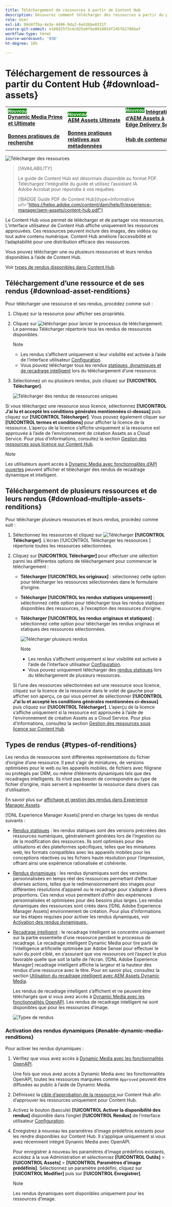 ```yaml
---
title: Téléchargement de ressources à partir de Content Hub
description: Découvrez comment télécharger des ressources à partir du portail Content Hub
role: User
exl-id: 96d4ffba-4e3e-4496-9da2-6eb36be8331f
source-git-commit: e108d25f3cdc025e0fbe8010854f245f62786baf
workflow-type: tm+mt
source-wordcount: '938'
ht-degree: 10%

---
```


# Téléchargement de ressources à partir du Content Hub {#download-assets}

<table>
    <tr>
        <td>
            <sup style= "background-color:#008000; color:#FFFFFF; font-weight:bold"><i>Nouveau</i></sup> <a href="/help/assets/dynamic-media/dm-prime-ultimate.md"><b>Dynamic Media Prime et Ultimate</b></a>
        </td>
        <td>
            <sup style= "background-color:#008000; color:#FFFFFF; font-weight:bold"><i>Nouveau</i></sup> <a href="/help/assets/assets-ultimate-overview.md"><b>AEM Assets Ultimate</b></a>
        </td>
        <td>
            <sup style= "background-color:#008000; color:#FFFFFF; font-weight:bold"><i>Nouveau</i></sup> <a href="/help/assets/integrate-aem-assets-edge-delivery-services.md"><b>Intégration d’AEM Assets à Edge Delivery Services</b></a>
        </td>
        <td>
            <sup style= "background-color:#008000; color:#FFFFFF; font-weight:bold"><i>Nouveau</i></sup> <a href="/help/assets/aem-assets-view-ui-extensibility.md"><b>Extensibilité de l’IU</b></a>
        </td>
          <td>
            <sup style= "background-color:#008000; color:#FFFFFF; font-weight:bold"><i>Nouveau</i></sup> <a href="/help/assets/dynamic-media/enable-dynamic-media-prime-and-ultimate.md"><b>Activer Dynamic Media Prime et Ultimate</b></a>
        </td>
    </tr>
    <tr>
        <td>
            <a href="/help/assets/search-best-practices.md"><b>Bonnes pratiques de recherche</b></a>
        </td>
        <td>
            <a href="/help/assets/metadata-best-practices.md"><b>Bonnes pratiques relatives aux métadonnées</b></a>
        </td>
        <td>
            <a href="/help/assets/product-overview.md"><b>Hub de contenus</b></a>
        </td>
        <td>
            <a href="/help/assets/dynamic-media-open-apis-overview.md"><b>Fonctionnalités Dynamic Media avec OpenAPI</b></a>
        </td>
        <td>
            <a href="https://developer.adobe.com/experience-cloud/experience-manager-apis/"><b>Documentation de développement pour AEM Assets</b></a>
        </td>
    </tr>
</table>

<!-- ![Download assets](assets/download-asset.jpg) -->
![Télécharger des ressources](assets/download-asset-genstudio.jpeg)

>[!AVAILABILITY]
>
>Le guide de Content Hub est désormais disponible au format PDF. Téléchargez l’intégralité du guide et utilisez l’assistant IA Adobe Acrobat pour répondre à vos requêtes.
>
>[!BADGE Guide PDF de Content Hub]{type=Informative url="https://helpx.adobe.com/content/dam/help/fr/experience-manager/aem-assets/content-hub.pdf"}

Le Content Hub vous permet de télécharger et de partager vos ressources. L’interface utilisateur de Content Hub affiche uniquement les ressources approuvées. Ces ressources peuvent inclure des images, des vidéos ou tout autre contenu numérique. Content Hub améliore l’accessibilité et l’adaptabilité pour une distribution efficace des ressources.

Vous pouvez télécharger une ou plusieurs ressources et leurs rendus disponibles à l’aide de Content Hub.

Voir [types de rendus disponibles dans Content Hub](#types-of-renditions).

## Téléchargement d’une ressource et de ses rendus {#download-asset-renditions}

Pour télécharger une ressource et ses rendus, procédez comme suit :

1. Cliquez sur la ressource pour afficher ses propriétés.

1. Cliquez sur ![télécharger](/help/assets/assets/download-icon.svg) pour lancer le processus de téléchargement. Le panneau Télécharger répertorie tous les rendus de ressources disponibles.

   >[!NOTE]
   >
   >* Les rendus s’affichent uniquement si leur visibilité est activée à l’aide de l’interface utilisateur [Configuration](/help/assets/configure-content-hub-ui-options.md#renditions-content-hub).
   >* Vous pouvez télécharger tous les rendus [statiques, dynamiques et de recadrage intelligent](#types-of-renditions) lors du téléchargement d’une ressource.

1. Sélectionnez un ou plusieurs rendus, puis cliquez sur **[!UICONTROL Télécharger]**.

   ![Télécharger des rendus de ressources uniques](/help/assets/assets/download-single-asset-renditions.png)


Si vous téléchargez une ressource sous licence, sélectionnez **[!UICONTROL J’ai lu et accepté les conditions générales mentionnées ci-dessus]** puis cliquez sur **[!UICONTROL Télécharger]**. Vous pouvez également cliquer sur **[!UICONTROL termes et conditions]** pour afficher la licence de la ressource. L’aperçu de la licence s’affiche uniquement si la ressource est approuvée à l’aide de l’environnement de création Assets as a Cloud Service. Pour plus d’informations, consultez la section [Gestion des ressources sous licence sur Content Hub](/help/assets/manage-licensed-assets-on-content-hub.md).

>[!NOTE]
>
> Les utilisateurs ayant accès à [Dynamic Media avec fonctionnalités d’API ouvertes](/help/assets/dynamic-media-open-apis-overview.md) peuvent afficher et télécharger des rendus de recadrage dynamique et intelligent.

## Téléchargement de plusieurs ressources et de leurs rendus {#download-multiple-assets-renditions}

Pour télécharger plusieurs ressources et leurs rendus, procédez comme suit :

1. Sélectionnez les ressources et cliquez sur ![Télécharger](/help/assets/assets/download-icon.svg) **[!UICONTROL Télécharger]**. L’écran [!UICONTROL &#x200B; Télécharger les ressources &#x200B;] répertorie toutes les ressources sélectionnées.
1. Cliquez sur **[!UICONTROL Télécharger]** pour effectuer une sélection parmi les différentes options de téléchargement pour commencer le téléchargement :

   * **Télécharger [!UICONTROL les originaux]** : sélectionnez cette option pour télécharger les ressources sélectionnées dans le formulaire d’origine.
   * **Télécharger [!UICONTROL les rendus statiques uniquement]** : sélectionnez cette option pour télécharger tous les rendus statiques disponibles des ressources, à l’exception des ressources d’origine.
   * **Télécharger [!UICONTROL les rendus originaux et statiques]** : sélectionnez cette option pour télécharger les rendus originaux et statiques des ressources sélectionnées.

     ![Télécharger plusieurs rendus](/help/assets/assets/download-multiple-renditions.png)

     >[!NOTE]
     >
     >* Les rendus s’affichent uniquement si leur visibilité est activée à l’aide de l’interface utilisateur [Configuration](/help/assets/configure-content-hub-ui-options.md#renditions-content-hub).
     >* Vous pouvez uniquement télécharger des [rendus statiques](#types-of-renditions) lors du téléchargement de plusieurs ressources.

   Si l’une des ressources sélectionnées est une ressource sous licence, cliquez sur la licence de la ressource dans le volet de gauche pour afficher son aperçu, ce qui vous permet de sélectionner **[!UICONTROL J’ai lu et accepté les conditions générales mentionnées ci-dessus]** puis cliquez sur **[!UICONTROL Télécharger]**. L’aperçu de la licence s’affiche uniquement si la ressource est approuvée à l’aide de l’environnement de création Assets as a Cloud Service. Pour plus d’informations, consultez la section [Gestion des ressources sous licence sur Content Hub](/help/assets/manage-licensed-assets-on-content-hub.md).

   <!--![download-multiple-license](/help/assets/assets/download-multiple-license.png)-->

<!--1. On the Content Hub homepage, select the asset and click **Download**. The **Download assets** dialog box displays a license or list of licenses associated with the selected assets in the left pane. 
1. Click a license in the left pane to see its PDF in the middle pane and the associated assets with it in the right pane. The license PDF preview is displayed only if the license is approved in your Assets as a Cloud Service environment. [Approve the license PDFs](/help/assets/approve-assets-content-hub.md) of the selected assets to see their previews.
1. Optional: Click ![remove-icon](/help/assets/assets/remove-icon.svg) to remove a license from the dialog box.
1. Select **I have read and accept all the terms and conditions mentioned above.** 
1. Click **Download** to download the selected assets.-->

<!---This dialog box displays the list of licenses associated with the selected assets in the left pane. Select a license to preview its terms and conditions (in pdf format) in the middle pane and the preview of the associated assets to the license in the right. Reviewed licenses are highlighted in light blue.


The dialog box that displays depends on whether the download list includes expired assets or only non-expired assets. <br/>
**Download expired assets dialog box:** This dialog box displays the expired assets' preview along with their expiry date in the left pane. The expired assets' count out of total selected displays in the right pane. Click **Proceed with all assets** to download expired assets with other assets (if present). The Download assets dialog box displays. See the [Download assets dialog box](#Download-asset-dialog-box) to proceed further.
    
    >[!NOTE]
    >
    >[Enable the download option for expired assets](/help/assets/configure-content-hub-ui-options.md#expired-assets-content-hub) to download them. Only expired assets that have enabled downloading are available for download.

   <a id="Download-asset-dialog-box"></a> **Download assets dialog box:** This dialog box displays the list of licenses associated with the selected assets in the left pane. Select a license to preview its terms and conditions (in pdf format) in the middle pane and the associated assets' preview and their count in the right pane. Reviewed licenses are highlighted in light blue.

    >[!NOTE]
    >
    > The **Download Asset dialog box** previews licensing terms and conditions only for approved licenses. [Approve the assets' licenses](/help/assets/approve-assets-content-hub.md) before downloading them to preview their licensing terms in the **Download Asset dialog box**.

1. Click  ![remove-icon](/help/assets/assets/remove-icon.svg) to remove a license from the download dialog box. 

1. Accept the terms and conditions and then click **Download** to download assets associated with the available licenses in the left pane.-->
<!--![download-multiple-license](/help/assets/assets/download-multiple-license.png)-->

<!---
### Download non-licensed Assets {#download-non-licensed-assets}

 To download non-licensed assets, select the assets and click ![download](/help/assets/assets/download-icon.svg) from the top rail.-->


## Types de rendus {#types-of-renditions}

Les rendus de ressources sont différentes représentations du fichier d’origine d’une ressource. Il peut s’agir de miniatures, de versions optimisées pour le web ou les appareils mobiles, de fichiers avec filigrane ou protégés par DRM, ou même d’éléments dynamiques tels que des recadrages intelligents. Ils n’ont pas besoin de correspondre au type de fichier d’origine, mais servent à représenter la ressource dans divers cas d’utilisation.

En savoir plus sur [affichage et gestion des rendus dans Experience Manager Assets](/help/assets/renditions.md).

[!DNL Experience Manager Assets] prend en charge les types de rendus suivants :

* [Rendus statiques](/help/assets/renditions.md#static-renditions) : les rendus statiques sont des versions précréées des ressources numériques, généralement générées lors de l’ingestion ou de la modification des ressources. Ils sont optimisés pour des utilisations et des plateformes spécifiques, telles que les miniatures web, les formats compatibles avec les appareils mobiles pour les conceptions réactives ou les fichiers haute résolution pour l’impression, offrant ainsi une expérience rationalisée et cohérente.

* [Rendus dynamiques](/help/assets/renditions.md#dynamic-renditions) : les rendus dynamiques sont des versions personnalisées en temps réel des ressources permettant d’effectuer diverses actions, telles que le redimensionnement des images pour différentes résolutions d’appareil ou le recadrage pour s’adapter à divers proportions. Ces rendus vous permettent d’offrir des expériences personnalisées et optimisées pour des besoins plus larges. Les rendus dynamiques des ressources sont créés dans [!DNL Adobe Experience Manager Assets] environnement de création. Pour plus d’informations sur les étapes requises pour activer les rendus dynamiques, voir [ Activation des rendus dynamiques ](#enable-dynamic-media-renditions).

* [Recadrage intelligent](/help/assets/dynamic-media/image-profiles.md#creating-image-profiles) : le recadrage intelligent se concentre uniquement sur la partie essentielle d’une ressource pendant le processus de recadrage. Le recadrage intelligent Dynamic Media pour tire parti de l’intelligence artificielle optimisée par Adobe Sensei pour effectuer le suivi du point ciblé, en s’assurant que vos ressources ont l’aspect le plus favorable quelle que soit la taille de l’écran. [!DNL Adobe Experience Manager] recadrage intelligent affiche la largeur et la hauteur des rendus d’une ressource avec le titre. Pour en savoir plus, consultez la section [Utilisation du recadrage intelligent avec AEM Assets Dynamic Media](https://experienceleague.adobe.com/fr/docs/experience-manager-learn/assets/dynamic-media/images/smart-crop-feature-video-use).

  Les rendus de recadrage intelligent s’affichent et ne peuvent être téléchargés que si vous avez accès à [Dynamic Media avec les fonctionnalités OpenAPI](/help/assets/dynamic-media-open-apis-overview.md). Les rendus de recadrage intelligent ne sont disponibles que pour les ressources d’image.

  ![Types de rendus](/help/assets/assets/renditions-types.png)

### Activation des rendus dynamiques {#enable-dynamic-media-renditions}

Pour activer les rendus dynamiques :

1. Vérifiez que vous avez accès à [Dynamic Media avec les fonctionnalités OpenAPI](/help/assets/dynamic-media-open-apis-overview.md).

   Une fois que vous avez accès à Dynamic Media avec les fonctionnalités OpenAPI, toutes les ressources marquées comme `Approved` peuvent être diffusées au public à l’aide de Dynamic Media.

1. Définissez la [ cible d’approbation de la ressource ](/help/assets/approve-assets-content-hub.md#set-approval-target) sur Content Hub afin d’approuver les ressources uniquement pour Content Hub.

1. Activez le bouton (bascule) **[!UICONTROL Activer la disponibilité des rendus]** disponible dans l’onglet **[!UICONTROL Rendus]** de l’interface utilisateur [Configuration](/help/assets/configure-content-hub-ui-options.md#access-configuration-options-content-hub).

1. Enregistrez à nouveau les paramètres d’image prédéfinis existants pour les rendre disponibles sur Content Hub. Il s’applique uniquement si vous avez récemment intégré Dynamic Media avec OpenAPI.

   Pour enregistrer à nouveau les paramètres d’image prédéfinis existants, accédez à la vue Administration et sélectionnez **[!UICONTROL Outils]** > **[!UICONTROL Assets]** > **[!UICONTROL Paramètres d’image prédéfinis]**. Sélectionnez un paramètre prédéfini, cliquez sur **[!UICONTROL Modifier]** puis sur **[!UICONTROL Enregistrer]**.



   >[!NOTE]
   > 
   > Les rendus dynamiques sont disponibles uniquement pour les ressources d’image.



